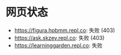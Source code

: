 # 网页状态
- https://figura.hpbmm.repl.co: 失败 (403)
- https://ask.skzey.repl.co: 失败 (403)
- https://learninggarden.repl.co: 失败
